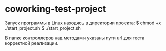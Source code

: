# coworking-test-project

Запуск программы в Linux находясь в директории проекта:
$ chmod +x ./start_project.sh
$ ./start_project.sh


В папке контроллеров над методами указаны пути url для теста корректной реализации.
